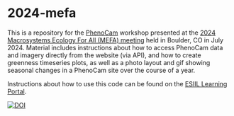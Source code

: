# 2024-mefa

This is a repository for the [PhenoCam](https://phenocam.nau.edu/webcam/) workshop presented at the [2024 Macrosystems Ecology For All (MEFA) meeting](https://erenweb.org/mefa-events/2024-annual-meeting/) held in Boulder, CO in July 2024. Material includes instructions about how to access PhenoCam data and imagery directly from the website (via API), and how to create greenness timeseries plots, as well as a photo layout and gif showing seasonal changes in a PhenoCam site over the course of a year.

Instructions about how to use this code can be found on the [ESIIL Learning Portal](https://cu-esiil-edu.github.io/esiil-learning-portal/mefa/notebooks/07-phenocam/phenocam.html).

[![DOI](https://zenodo.org/badge/814375122.svg)](https://zenodo.org/doi/10.5281/zenodo.13742949)
